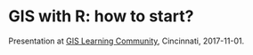 # GIS with R: how to start?

Presentation at [GIS Learning Community](http://guides.libraries.uc.edu/GIS/GISLC), Cincinnati, 2017-11-01.